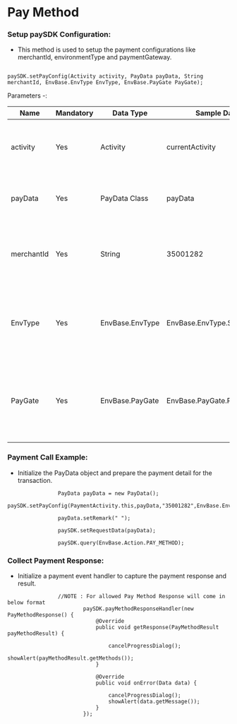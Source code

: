 
# Pay Method

### Setup paySDK Configuration:      
*   This method is used to setup the payment configurations like merchantId, environmentType and paymentGateway.

```

paySDK.setPayConfig(Activity activity, PayData payData, String merchantId, EnvBase.EnvType EnvType, EnvBase.PayGate PayGate);

```


Parameters -:

Name | Mandatory | Data Type | Sample Data | Description
--- | --- | --- | --- | ---
activity | Yes | Activity | currentActivity | This Parameter is used to setup payData activity for further uses.
payData | Yes | PayData Class | payData | This Parameter is used to setup payData POJO data.
merchantId | Yes | String | 35001282 | This Parameter is used to pass merchant id for the payment configuration.
EnvType | Yes | EnvBase.EnvType | EnvBase.EnvType.SANDBOX | This Parameter is used to setup the environment type. i.e (SANDBOX, PRODUCTION)
PayGate | Yes | EnvBase.PayGate | EnvBase.PayGate.PAYDOLLAR | This Parameter is used to setup payment Gateway type. i.e (PAYDOLLAR, SIAMPAY, PESOPAY)


### Payment Call Example:      
*   Initialize the PayData object and prepare the payment detail for the transaction.

```
                PayData payData = new PayData();
                paySDK.setPayConfig(PaymentActivity.this,payData,"35001282",EnvBase.EnvType.SANDBOX,EnvBase.PayGate.PAYDOLLAR);

                payData.setRemark(" ");
                
                paySDK.setRequestData(payData);
                
                paySDK.query(EnvBase.Action.PAY_METHOD);

```

### Collect Payment Response:
*   Initialize a payment event handler to capture the payment response and result.

```
                //NOTE : For allowed Pay Method Response will come in below format 
                        paySDK.payMethodResponseHandler(new PayMethodResponse() {
                            @Override
                            public void getResponse(PayMethodResult payMethodResult) {

                                cancelProgressDialog();
                                showAlert(payMethodResult.getMethods());
                            }

                            @Override
                            public void onError(Data data) {

                                cancelProgressDialog();
                                showAlert(data.getMessage());
                            }
                        });
  ```
